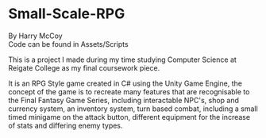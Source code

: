 # Small-Scale-RPG
By Harry McCoy\
Code can be found in Assets/Scripts

This is a project I made during my time studying Computer Science at Reigate College as my final coursework piece.

It is an RPG Style game created in C# using the Unity Game Engine, the concept of the game is to recreate many features that are recognisable to the Final Fantasy Game Series, including interactable NPC's, shop and currency system, an inventory system, turn based combat, including a small timed minigame on the attack button, different equipment for the increase of stats and differing enemy types.
